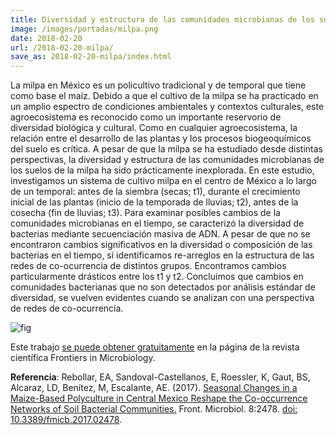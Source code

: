 ```yaml
---
title: Diversidad y estructura de las comunidades microbianas de los suelos de la milpa
image: /images/portadas/milpa.png
date: 2018-02-20
url: /2018-02-20-milpa/
save_as: 2018-02-20-milpa/index.html
---
```



La milpa en México es un policultivo tradicional y de temporal que
tiene como base el maíz. Debido a que el cultivo de la milpa se ha
practicado en un amplio espectro de condiciones ambientales y
contextos culturales, este agroecosistema es reconocido como un
importante reservorio de diversidad biológica y cultural. Como en
cualquier agroecosistema, la relación entre el desarrollo de las
plantas y los procesos biogeoquímicos del suelo es crítica. A pesar de
que la milpa se ha estudiado desde distintas perspectivas, la
diversidad y estructura de las comunidades microbianas de los suelos
de la milpa ha sido prácticamente inexplorada. En este estudio,
investigamos un sistema de cultivo milpa en el centro de México a lo
largo de un temporal: antes de la siembra (secas; t1), durante el
crecimiento inicial de las plantas (inicio de la temporada de lluvias;
t2), antes de la cosecha (fin de lluvias; t3). Para examinar posibles
cambios de la comunidades microbianas en el tiempo, se caracterizó la
diversidad de bacterias mediante secuenciación masiva de ADN. A pesar
de que no se encontraron cambios significativos en la diversidad o
composición de las bacterias en el tiempo, sí identificamos
re-arreglos en la estructura de las redes de co-ocurrencia de
distintos grupos. Encontramos cambios particularmente drásticos entre
los t1 y t2. Concluimos que cambios en comunidades bacterianas que no
son detectados por análisis estándar de diversidad, se vuelven
evidentes cuando se analizan con una perspectiva de redes de
co-ocurrencia.

![fig](/images/milpa.png)

Este trabajo [se puede obtener gratuitamente](https://www.frontiersin.org/articles/10.3389/fmicb.2017.02478/full) en la página de la revista científica Frontiers in Microbiology.

**Referencia**: Rebollar, EA, Sandoval-Castellanos, E, Roessler, K, Gaut, BS, Alcaraz, LD, Benítez, M, Escalante, AE. (2017). [Seasonal Changes in a Maize-Based Polyculture in Central Mexico Reshape the Co-occurrence Networks of Soil Bacterial Communities.](https://www.frontiersin.org/articles/10.3389/fmicb.2017.02478/full) Front. Microbiol. 8:2478. [doi: 10.3389/fmicb.2017.02478](https://doi.org/10.3389/fmicb.2017.02478).
